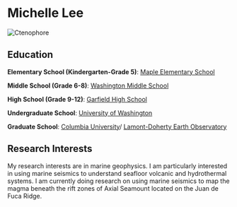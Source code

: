 # **Michelle Lee**

![Ctenophore](https://ocean.si.edu/sites/default/files/styles/photo_full/public/12797_mnemiopsis-leidyi.jpg?itok=Kd2T2w64)

## Education
**Elementary School (Kindergarten-Grade 5)**: [Maple Elementary School](https://maplees.seattleschools.org/)

**Middle School (Grade 6-8)**: [Washington Middle School](https://washingtonms.seattleschools.org/)

**High School (Grade 9-12)**: [Garfield High School](https://garfieldhs.seattleschools.org/)

**Undergraduate School**: [University of Washington](https://www.washington.edu/)

**Graduate School**: [Columbia University](https://www.columbia.edu/)/ [Lamont-Doherty Earth Observatory](https://www.ldeo.columbia.edu/)

## Research Interests
My research interests are in marine geophysics. I am particularly interested in using marine seismics to understand seafloor volcanic and hydrothermal systems. I am currently doing research on using marine seismics to map the magma beneath the rift zones of Axial Seamount located on the Juan de Fuca Ridge. 